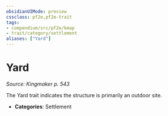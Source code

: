```yaml
---
obsidianUIMode: preview
cssclass: pf2e,pf2e-trait
tags:
- compendium/src/pf2e/kmap
- trait/category/settlement
aliases: ["Yard"]
---
```

# Yard  
*Source: Kingmaker p. 543*  

The Yard trait indicates the structure is primarily an outdoor site.

- **Categories**: Settlement